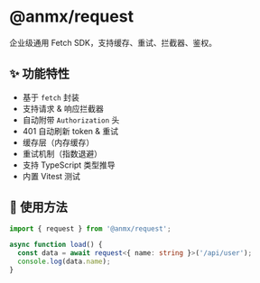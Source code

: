 # @anmx/request

企业级通用 Fetch SDK，支持缓存、重试、拦截器、鉴权。

## ✨ 功能特性

- 基于 `fetch` 封装
- 支持请求 & 响应拦截器
- 自动附带 `Authorization` 头
- 401 自动刷新 token & 重试
- 缓存层（内存缓存）
- 重试机制（指数退避）
- 支持 TypeScript 类型推导
- 内置 Vitest 测试

## 🚀 使用方法

```ts
import { request } from '@anmx/request';

async function load() {
  const data = await request<{ name: string }>('/api/user');
  console.log(data.name);
}
```
